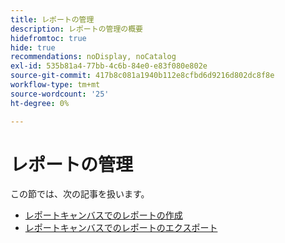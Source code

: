 ```yaml
---
title: レポートの管理
description: レポートの管理の概要
hidefromtoc: true
hide: true
recommendations: noDisplay, noCatalog
exl-id: 535b81a4-77bb-4c6b-84e0-e83f080e802e
source-git-commit: 417b8c081a1940b112e8cfbd6d9216d802dc8f8e
workflow-type: tm+mt
source-wordcount: '25'
ht-degree: 0%

---
```


# レポートの管理

この節では、次の記事を扱います。

* [レポートキャンバスでのレポートの作成](../../../reports-and-dashboards/reporting-canvas/manage-reports/build-report.md)
* [レポートキャンバスでのレポートのエクスポート](../../../reports-and-dashboards/reporting-canvas/manage-reports/export-report.md)

